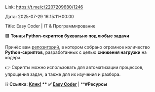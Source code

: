 Link: https://t.me/c/2207209680/1246

Дата: 2025-07-29 16:15:11+00:00

Title: Easy Coder | IT & Программирование

🟪 **Тонны Python-скриптов буквально под любые задачи**

Принёс вам [репозиторий](https://github.com/geekcomputers/Python), в котором собрано огромное количество **Python-скриптов,** разработанных с целью **снижения нагрузки** на кодера.

👉 Скрипты можно использовать для автоматизации процессов,
упрощения задач, а также для их изучения и разбора.

⛓ **Ссылка: **[**Клик!**](https://github.com/geekcomputers/Python)**
**
✅ [**Easy Coder**](https://t.me/+wd8aGnunS_VlYzAy)** | ****#Ресурсы**

